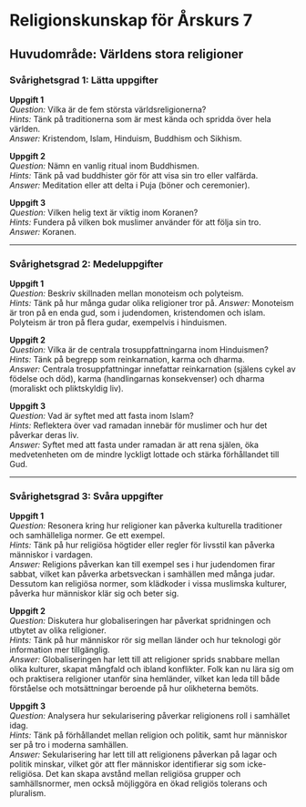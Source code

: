 # Religionskunskap för Årskurs 7
## Huvudområde: Världens stora religioner

### Svårighetsgrad 1: Lätta uppgifter

**Uppgift 1**  
*Question:* Vilka är de fem största världsreligionerna?  
*Hints:* Tänk på traditionerna som är mest kända och spridda över hela världen.  
*Answer:* Kristendom, Islam, Hinduism, Buddhism och Sikhism.

**Uppgift 2**  
*Question:* Nämn en vanlig ritual inom Buddhismen.  
*Hints:* Tänk på vad buddhister gör för att visa sin tro eller valfärda.  
*Answer:* Meditation eller att delta i Puja (böner och ceremonier).

**Uppgift 3**  
*Question:* Vilken helig text är viktig inom Koranen?  
*Hints:* Fundera på vilken bok muslimer använder för att följa sin tro.  
*Answer:* Koranen.

---

### Svårighetsgrad 2: Medeluppgifter

**Uppgift 1**  
*Question:* Beskriv skillnaden mellan monoteism och polyteism.  
*Hints:* Tänk på hur många gudar olika religioner tror på. 
*Answer:* Monoteism är tron på en enda gud, som i judendomen, kristendomen och islam. Polyteism är tron på flera gudar, exempelvis i hinduismen. 

**Uppgift 2**  
*Question:* Vilka är de centrala trosuppfattningarna inom Hinduismen?  
*Hints:* Tänk på begrepp som reinkarnation, karma och dharma.  
*Answer:* Centrala trosuppfattningar innefattar reinkarnation (själens cykel av födelse och död), karma (handlingarnas konsekvenser) och dharma (moraliskt och pliktskyldig liv).

**Uppgift 3**  
*Question:* Vad är syftet med att fasta inom Islam?  
*Hints:* Reflektera över vad ramadan innebär för muslimer och hur det påverkar deras liv.  
*Answer:* Syftet med att fasta under ramadan är att rena själen, öka medvetenheten om de mindre lyckligt lottade och stärka förhållandet till Gud.

---

### Svårighetsgrad 3: Svåra uppgifter

**Uppgift 1**  
*Question:* Resonera kring hur religioner kan påverka kulturella traditioner och samhälleliga normer. Ge ett exempel.  
*Hints:* Tänk på hur religiösa högtider eller regler för livsstil kan påverka människor i vardagen.  
*Answer:* Religions påverkan kan till exempel ses i hur judendomen firar sabbat, vilket kan påverka arbetsveckan i samhällen med många judar. Dessutom kan religiösa normer, som klädkoder i vissa muslimska kulturer, påverka hur människor klär sig och beter sig.

**Uppgift 2**  
*Question:* Diskutera hur globaliseringen har påverkat spridningen och utbytet av olika religioner.  
*Hints:* Tänk på hur människor rör sig mellan länder och hur teknologi gör information mer tillgänglig.  
*Answer:* Globaliseringen har lett till att religioner sprids snabbare mellan olika kulturer, skapat mångfald och ibland konflikter. Folk kan nu lära sig om och praktisera religioner utanför sina hemländer, vilket kan leda till både förståelse och motsättningar beroende på hur olikheterna bemöts.

**Uppgift 3**  
*Question:* Analysera hur sekularisering påverkar religionens roll i samhället idag.  
*Hints:* Tänk på förhållandet mellan religion och politik, samt hur människor ser på tro i moderna samhällen.  
*Answer:* Sekularisering har lett till att religionens påverkan på lagar och politik minskar, vilket gör att fler människor identifierar sig som icke-religiösa. Det kan skapa avstånd mellan religiösa grupper och samhällsnormer, men också möjliggöra en ökad religiös tolerans och pluralism.